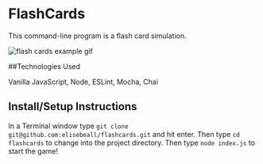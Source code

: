 # FlashCards

This command-line program is a flash card simulation.  

![flash cards example gif](https://media.giphy.com/media/1zkb1q58eTiTH6D7wc/giphy.gif)

##Technologies Used

Vanilla JavaScript, Node, ESLint, Mocha, Chai

## Install/Setup Instructions

In a Terminal window type `git clone git@github.com:elisebeall/flashcards.git` and hit enter.  Then type `cd flashcards` to change into the project directory. Then type `node index.js` to start the game!
